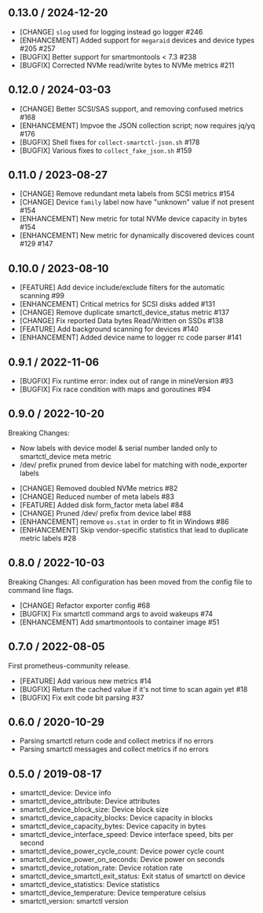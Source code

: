 ## 0.13.0 / 2024-12-20

* [CHANGE] `slog` used for logging instead go logger #246
* [ENHANCEMENT] Added support for `megaraid` devices and device types #205 #257
* [BUGFIX] Better support for smartmontools < 7.3 #238
* [BUGFIX] Corrected NVMe read/write bytes to NVMe metrics #211

## 0.12.0 / 2024-03-03

* [CHANGE] Better SCSI/SAS support, and removing confused metrics #168
* [ENHANCEMENT] Impvoe the JSON collection script; now requires jq/yq #176
* [BUGFIX] Shell fixes for `collect-smartctl-json.sh` #178
* [BUGFIX] Various fixes to `collect_fake_json.sh` #159

## 0.11.0 / 2023-08-27

* [CHANGE] Remove redundant meta labels from SCSI metrics #154
* [CHANGE] Device `family` label now have "unknown" value if not present #154
* [ENHANCEMENT] New metric for total NVMe device capacity in bytes #154
* [ENHANCEMENT] New metric for dynamically discovered devices count #129 #147

## 0.10.0 / 2023-08-10

* [FEATURE] Add device include/exclude filters for the automatic scanning #99
* [ENHANCEMENT] Critical metrics for SCSI disks added #131
* [CHANGE] Remove duplicate smartctl_device_status metric #137
* [CHANGE] Fix reported Data bytes Read/Written on SSDs #138
* [FEATURE] Add background scanning for devices #140
* [ENHANCEMENT] Added device name to logger rc code parser #141

## 0.9.1 / 2022-11-06

* [BUGFIX] Fix runtime error: index out of range in mineVersion #93
* [BUGFIX] Fix race condition with maps and goroutines #94

## 0.9.0 / 2022-10-20

Breaking Changes:
- Now labels with device model & serial number landed only to smartctl_device meta metric
- /dev/ prefix pruned from device label for matching with node_exporter labels

* [CHANGE] Removed doubled NVMe metrics #82
* [CHANGE] Reduced number of meta labels #83
* [FEATURE] Added disk form_factor meta label #84
* [CHANGE] Pruned /dev/ prefix from device label #88
* [ENHANCEMENT] remove `os.stat` in order to fit in Windows #86
* [ENHANCEMENT] Skip vendor-specific statistics that lead to duplicate metric labels #28

## 0.8.0 / 2022-10-03

Breaking Changes:
All configuration has been moved from the config file to command line flags.

* [CHANGE] Refactor exporter config #68
* [BUGFIX] Fix smartctl command args to avoid wakeups #74
* [ENHANCEMENT] Add smartmontools to container image #51

## 0.7.0 / 2022-08-05

First prometheus-community release.

* [FEATURE] Add various new metrics #14
* [BUGFIX] Return the cached value if it's not time to scan again yet #18
* [BUGFIX] Fix exit code bit parsing #37

## 0.6.0 / 2020-10-29

* Parsing smartctl return code and collect metrics if no errors
* Parsing smartctl messages and collect metrics if no errors

## 0.5.0 / 2019-08-17

* smartctl_device: Device info
* smartctl_device_attribute: Device attributes
* smartctl_device_block_size: Device block size
* smartctl_device_capacity_blocks: Device capacity in blocks
* smartctl_device_capacity_bytes: Device capacity in bytes
* smartctl_device_interface_speed: Device interface speed, bits per second
* smartctl_device_power_cycle_count: Device power cycle count
* smartctl_device_power_on_seconds: Device power on seconds
* smartctl_device_rotation_rate: Device rotation rate
* smartctl_device_smartctl_exit_status: Exit status of smartctl on device
* smartctl_device_statistics: Device statistics
* smartctl_device_temperature: Device temperature celsius
* smartctl_version: smartctl version
